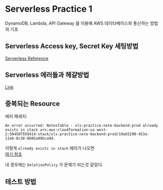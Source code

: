 # Serverless Practice 1
DynamoDB, Lambda, API Gateway 를 이용해 AWS 데이타베이스와 통신하는 방법의 기초 <br>

## Serverless Access key, Secret Key 세팅방법
[Serverless Reference](https://www.serverless.com/framework/docs/providers/aws/guide/credentials/)

## Serverless 에러들과 헤걀방법
[Link](https://www.stackery.io/blog/top-10-deployment-errors/)

## 중복되는 Resource
에러 메세지: <br>
```
An error occurred: NotesTable - sls-practice-note-backend-prod already exists in stack arn:aws:cloudformation:us-west-2:504507559414:stack/sls-practice-note-backend-prod/19ab5290-453a-11eb-8c38-0605a89bca9d.
```

이렇게 `already exists in stack` 에러가 나오면 <br>
[여기 참조](https://aws.amazon.com/ko/premiumsupport/knowledge-center/cloudformation-stack-resource-failure/)

내 경우에는 `DeletionPolicy` 가 문제가 되는것 같았다. 

## 테스트 방법 

